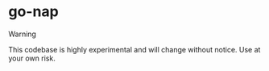 # go-nap

> [!WARNING]  
> This codebase is highly experimental and will change without notice. Use at your own risk.


